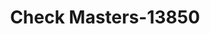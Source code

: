 ---
f_zip-code: 98121
f_state-code: WA
title: Check Masters-13850
f_phone: 206-903-1300
f_city-only: Seattle
f_address: 2006 Fairview Ave Seattle
f_location-unique-id: '13850'
slug: check-masters-13850
updated-on: '2024-05-30T13:46:58.046Z'
created-on: '2024-05-30T13:36:59.803Z'
published-on: '2024-05-30T13:54:32.469Z'
f_city-state: cms/city/seattle-wa.md
f_company: cms/company/check-masters.md
f_state: cms/state/washington.md
layout: '[payday-loan].html'
tags: payday-loan
---